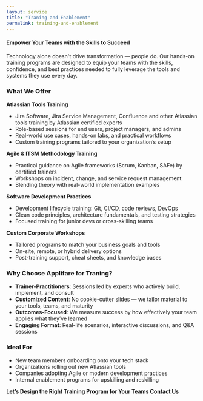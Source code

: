 ```yaml
---
layout: service
title: "Traning and Enablement"
permalink: training-and-enablement
---
```


#### Empower Your Teams with the Skills to Succeed

Technology alone doesn't drive transformation — people do. Our hands-on training programs are designed to equip your teams with the skills, confidence, and best practices needed to fully leverage the tools and systems they use every day.

### What We Offer

**Atlassian Tools Training**

- Jira Software, Jira Service Management, Confluence and other Atlassian tools training by Atlassian certified experts
- Role-based sessions for end users, project managers, and admins
- Real-world use cases, hands-on labs, and practical workflows
- Custom training programs tailored to your organization’s setup

**Agile & ITSM Methodology Training**

- Practical guidance on Agile frameworks (Scrum, Kanban, SAFe) by certified trainers
- Workshops on incident, change, and service request management
- Blending theory with real-world implementation examples

**Software Development Practices**

- Development lifecycle training: Git, CI/CD, code reviews, DevOps
- Clean code principles, architecture fundamentals, and testing strategies
- Focused training for junior devs or cross-skilling teams

**Custom Corporate Workshops**

- Tailored programs to match your business goals and tools
- On-site, remote, or hybrid delivery options
- Post-training support, cheat sheets, and knowledge bases

### Why Choose Applifare for Traning?

- **Trainer-Practitioners**: Sessions led by experts who actively build, implement, and consult
- **Customized Content**: No cookie-cutter slides — we tailor material to your tools, teams, and maturity
- **Outcomes-Focused**: We measure success by how effectively your team applies what they’ve learned
- **Engaging Format**: Real-life scenarios, interactive discussions, and Q&A sessions

### Ideal For

- New team members onboarding onto your tech stack
- Organizations rolling out new Atlassian tools
- Companies adopting Agile or modern development practices
- Internal enablement programs for upskilling and reskilling

**Let’s Design the Right Training Program for Your Teams [Contact Us][contact-us]**

[contact-us]: mailto:help@applifare.com
[atlassian-marketplace]: https://marketplace.atlassian.com/vendors/1225728
